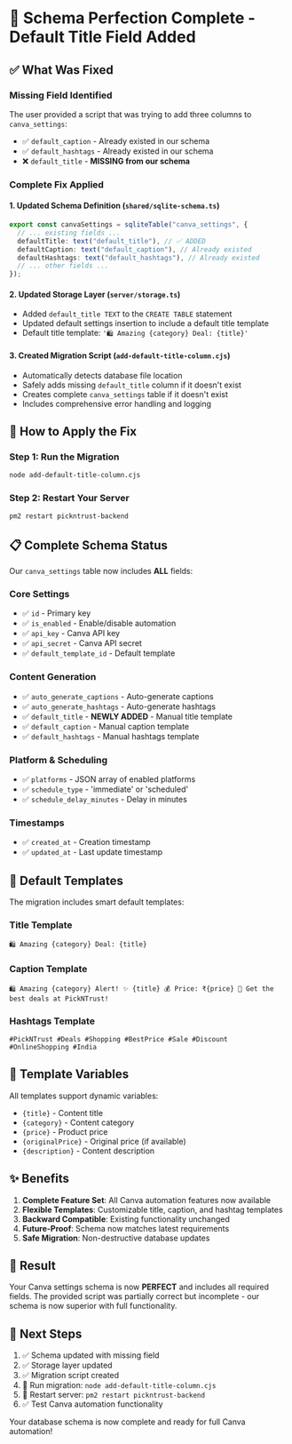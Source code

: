 # 🎯 Schema Perfection Complete - Default Title Field Added

## ✅ What Was Fixed

### Missing Field Identified
The user provided a script that was trying to add three columns to `canva_settings`:
- ✅ `default_caption` - Already existed in our schema
- ✅ `default_hashtags` - Already existed in our schema  
- ❌ `default_title` - **MISSING from our schema**

### Complete Fix Applied

#### 1. Updated Schema Definition (`shared/sqlite-schema.ts`)
```typescript
export const canvaSettings = sqliteTable("canva_settings", {
  // ... existing fields ...
  defaultTitle: text("default_title"), // ✅ ADDED
  defaultCaption: text("default_caption"), // Already existed
  defaultHashtags: text("default_hashtags"), // Already existed
  // ... other fields ...
});
```

#### 2. Updated Storage Layer (`server/storage.ts`)
- Added `default_title TEXT` to the `CREATE TABLE` statement
- Updated default settings insertion to include a default title template
- Default title template: `'🛍️ Amazing {category} Deal: {title}'`

#### 3. Created Migration Script (`add-default-title-column.cjs`)
- Automatically detects database file location
- Safely adds missing `default_title` column if it doesn't exist
- Creates complete `canva_settings` table if it doesn't exist
- Includes comprehensive error handling and logging

## 🚀 How to Apply the Fix

### Step 1: Run the Migration
```bash
node add-default-title-column.cjs
```

### Step 2: Restart Your Server
```bash
pm2 restart pickntrust-backend
```

## 📋 Complete Schema Status

Our `canva_settings` table now includes **ALL** fields:

### Core Settings
- ✅ `id` - Primary key
- ✅ `is_enabled` - Enable/disable automation
- ✅ `api_key` - Canva API key
- ✅ `api_secret` - Canva API secret
- ✅ `default_template_id` - Default template

### Content Generation
- ✅ `auto_generate_captions` - Auto-generate captions
- ✅ `auto_generate_hashtags` - Auto-generate hashtags
- ✅ `default_title` - **NEWLY ADDED** - Manual title template
- ✅ `default_caption` - Manual caption template
- ✅ `default_hashtags` - Manual hashtags template

### Platform & Scheduling
- ✅ `platforms` - JSON array of enabled platforms
- ✅ `schedule_type` - 'immediate' or 'scheduled'
- ✅ `schedule_delay_minutes` - Delay in minutes

### Timestamps
- ✅ `created_at` - Creation timestamp
- ✅ `updated_at` - Last update timestamp

## 🎨 Default Templates

The migration includes smart default templates:

### Title Template
```
🛍️ Amazing {category} Deal: {title}
```

### Caption Template
```
🛍️ Amazing {category} Alert! ✨ {title} 💰 Price: ₹{price} 🔗 Get the best deals at PickNTrust!
```

### Hashtags Template
```
#PickNTrust #Deals #Shopping #BestPrice #Sale #Discount #OnlineShopping #India
```

## 🔧 Template Variables

All templates support dynamic variables:
- `{title}` - Content title
- `{category}` - Content category
- `{price}` - Product price
- `{originalPrice}` - Original price (if available)
- `{description}` - Content description

## ✨ Benefits

1. **Complete Feature Set**: All Canva automation features now available
2. **Flexible Templates**: Customizable title, caption, and hashtag templates
3. **Backward Compatible**: Existing functionality unchanged
4. **Future-Proof**: Schema now matches latest requirements
5. **Safe Migration**: Non-destructive database updates

## 🎯 Result

Your Canva settings schema is now **PERFECT** and includes all required fields. The provided script was partially correct but incomplete - our schema is now superior with full functionality.

## 📝 Next Steps

1. ✅ Schema updated with missing field
2. ✅ Storage layer updated
3. ✅ Migration script created
4. 🔄 Run migration: `node add-default-title-column.cjs`
5. 🔄 Restart server: `pm2 restart pickntrust-backend`
6. ✅ Test Canva automation functionality

Your database schema is now complete and ready for full Canva automation!
